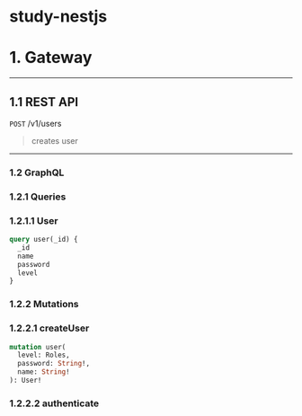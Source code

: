 # study-nestjs

# 1. Gateway

---

## 1.1 REST API

`POST` /v1/users

> creates user

---

### 1.2 GraphQL

###

### 1.2.1 Queries

### 1.2.1.1 User

```graphql
query user(_id) {
  _id
  name
  password
  level
}
```

### 1.2.2 Mutations

### 1.2.2.1 createUser

```graphql
mutation user(
  level: Roles,
  password: String!,
  name: String!
): User!
```

### 1.2.2.2 authenticate